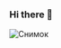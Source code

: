 ### Hi there 👋
![Снимок](https://user-images.githubusercontent.com/22717524/169715103-a52e6ff2-4e25-46d8-92b1-1e822ec3e621.JPG)

<!--
**temptito/temptito** is a ✨ _special_ ✨ repository because its `README.md` (this file) appears on your GitHub profile.

Here are some ideas to get you started:

- 🔭 I’m currently working on ...
- 🌱 I’m currently learning ...
- 👯 I’m looking to collaborate on ...
- 🤔 I’m looking for help with ...
- 💬 Ask me about ...
- 📫 How to reach me: ...
- 😄 Pronouns: ...
- ⚡ Fun fact: ...
-->
